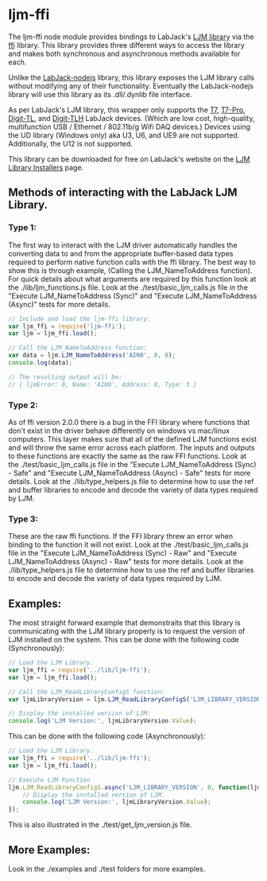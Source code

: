 # ljm-ffi
The ljm-ffi node module provides bindings to LabJack's [LJM library](http://labjack.com/ljm) via the [ffi](https://github.com/node-ffi/node-ffi) library.  This library provides three different ways to access the library and makes both synchronous and asynchronous methods available for each.

Unlike the [LabJack-nodejs]() library, this library exposes the LJM library calls without modifying any of their functionality. Eventually the LabJack-nodejs library will use this library as its .dll/.dynlib file interface.

As per LabJack's LJM library, this wrapper only supports the [T7](http://labjack.com/products/t7), [T7-Pro](http://labjack.com/products/t7), [Digit-TL](http://labjack.com/products/digit), and [Digit-TLH](http://labjack.com/products/digit) LabJack devices. (Which are low cost, high-quality, multifunction USB / Ethernet / 802.11b/g Wifi DAQ devices.)  Devices using the UD library (Windows only) aka U3, U6, and UE9 are not supported.  Additionally, the U12 is not supported.

This library can be downloaded for free on LabJack's website on the [LJM Library Installers](https://labjack.com/support/software/installers/ljm) page.

## Methods of interacting with the LabJack LJM Library.
### Type 1:
The first way to interact with the LJM driver automatically handles the converting data to and from the appropriate buffer-based data types required to perform native function calls with the ffi library.  The best way to show this is through example, (Calling the LJM_NameToAddress function).  For quick details about what arguments are required by this function look at the ./lib/ljm_functions.js file.  Look at the ./test/basic_ljm_calls.js file in the "Execute LJM_NameToAddress (Sync)" and "Execute LJM_NameToAddress (Async)" tests for more details.

```javascript
// Include and load the ljm-ffi library:
var ljm_ffi = require('ljm-ffi');
var ljm = ljm_ffi.load();

// Call the LJM_NameToAddress function:
var data = ljm.LJM_NameToAddress('AIN0', 0, 0);
console.log(data);

// The resulting output will be:
// { ljmError: 0, Name: 'AIN0', Address: 0, Type: 3 }
```


### Type 2:
As of ffi version 2.0.0 there is a bug in the FFI library where functions that don't exist in the driver behave differently on windows vs mac/linux computers.  This layer makes sure that all of the defined LJM functions exist and will throw the same error across each platform.  The inputs and outputs to these functions are exactly the same as the raw FFI functions.  Look at the ./test/basic_ljm_calls.js file in the "Execute LJM_NameToAddress (Sync) - Safe" and "Execute LJM_NameToAddress (Async) - Safe" tests for more details.  Look at the ./lib/type_helpers.js file to determine how to use the ref and buffer libraries to encode and decode the variety of data types required by LJM.

### Type 3:
These are the raw ffi functions.  If the FFI library threw an error when binding to the function it will not exist.  Look at the ./test/basic_ljm_calls.js file in the "Execute LJM_NameToAddress (Sync) - Raw" and "Execute LJM_NameToAddress (Async) - Raw" tests for more details.  Look at the ./lib/type_helpers.js file to determine how to use the ref and buffer libraries to encode and decode the variety of data types required by LJM.

## Examples:
The most straight forward example that demonstraits that this library is communicating with the LJM library properly is to request the version of LJM installed on the system.  This can be done with the following code (Synchronously):
```javascript
// Load the LJM Library.
var ljm_ffi = require('../lib/ljm-ffi');
var ljm = ljm_ffi.load();

// Call the LJM_ReadLibraryConfigS function:
var ljmLibraryVersion = ljm.LJM_ReadLibraryConfigS('LJM_LIBRARY_VERSION', 0);

// Display the installed version of LJM:
console.log('LJM Version:', ljmLibraryVersion.Value);
```

This can be done with the following code (Asynchronously):
```javascript
// Load the LJM Library.
var ljm_ffi = require('../lib/ljm-ffi');
var ljm = ljm_ffi.load();

// Execute LJM Function
ljm.LJM_ReadLibraryConfigS.async('LJM_LIBRARY_VERSION', 0, function(ljmLibraryVersion) {
	// Display the installed version of LJM:
	console.log('LJM Version:', ljmLibraryVersion.Value);
});
```

This is also illustrated in the ./test/get_ljm_version.js file.

## More Examples:
Look in the ./examples and ./test folders for more examples.




